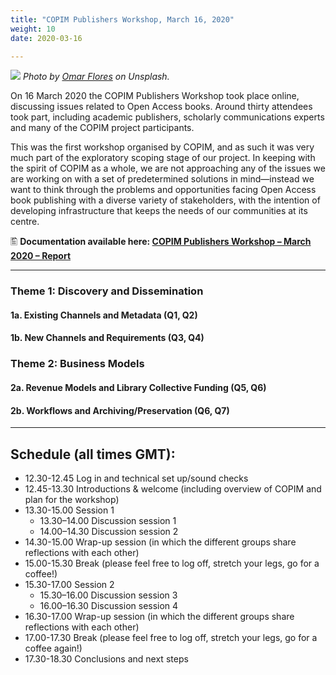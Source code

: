 ```yaml
---
title: "COPIM Publishers Workshop, March 16, 2020"
weight: 10
date: 2020-03-16

---
```

![](images/omar-flores-MOO6k3RaiwE-unsplash-cropped.jpg)
*Photo by [Omar Flores](https://unsplash.com/@omarg247?utm_source=unsplash&utm_medium=referral&utm_content=creditCopyText) on Unsplash.*


On 16 March 2020 the COPIM Publishers Workshop took place online, discussing issues related to Open Access books. Around thirty attendees took part, including academic publishers, scholarly communications experts and many of the COPIM project participants.

This was the first workshop organised by COPIM, and as such it was very much part of the exploratory scoping stage of our project. In keeping with the spirit of COPIM as a whole, we are not approaching any of the issues we are working on with a set of predetermined solutions in mind—instead we want to think through the problems and opportunities facing Open Access book publishing with a diverse variety of stakeholders, with the intention of developing infrastructure that keeps the needs of our communities at its centre.

🖺 **Documentation available here: [COPIM Publishers Workshop – March 2020 – Report](https://doi.org/10.21428/785a6451.8e138355)**

---

### Theme 1: Discovery and Dissemination
#### 1a.  Existing Channels and Metadata (Q1, Q2)
#### 	1b.  New Channels and Requirements (Q3, Q4)

### Theme 2: Business Models
####	2a.  Revenue Models and Library Collective Funding (Q5, Q6)
####	2b.  Workflows and Archiving/Preservation (Q6, Q7)

---

## Schedule (all times GMT):

* 12.30-12.45   Log in and technical set up/sound checks
* 12.45-13.30   Introductions & welcome (including overview of COPIM and plan for the workshop)
* 13.30-15.00   Session 1
  * 13.30–14.00   Discussion session 1
  * 14.00–14.30   Discussion session 2
* 14.30-15.00   Wrap-up session (in which the different groups share reflections with each other)
* 15.00-15.30   Break (please feel free to log off, stretch your legs, go for a coffee!)
* 15.30-17.00   Session 2
    * 15.30–16.00   Discussion session 3
    * 16.00–16.30   Discussion session 4
* 16.30-17.00   Wrap-up session (in which the different groups share reflections with each other)
* 17.00-17.30   Break (please feel free to log off, stretch your legs, go for a coffee again!)
* 17.30-18.30   Conclusions and next steps
